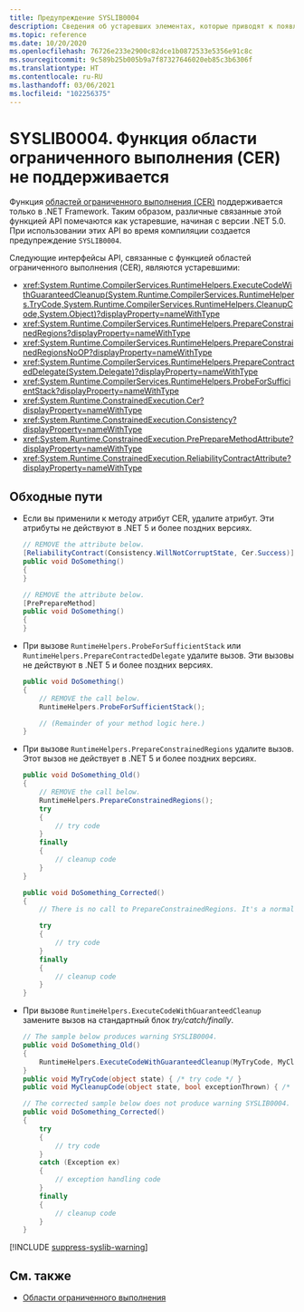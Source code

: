 ```yaml
---
title: Предупреждение SYSLIB0004
description: Сведения об устаревших элементах, которые приводят к появлению предупреждения во время компиляции SYSLIB0004.
ms.topic: reference
ms.date: 10/20/2020
ms.openlocfilehash: 76726e233e2900c82dce1b0872533e5356e91c8c
ms.sourcegitcommit: 9c589b25b005b9a7f87327646020eb85c3b6306f
ms.translationtype: HT
ms.contentlocale: ru-RU
ms.lasthandoff: 03/06/2021
ms.locfileid: "102256375"
---
```

# <a name="syslib0004-the-constrained-execution-region-cer-feature-is-not-supported"></a>SYSLIB0004. Функция области ограниченного выполнения (CER) не поддерживается

Функция [областей ограниченного выполнения (CER)](../../../framework/performance/constrained-execution-regions.md) поддерживается только в .NET Framework. Таким образом, различные связанные этой функцией API помечаются как устаревшие, начиная с версии .NET 5.0. При использовании этих API во время компиляции создается предупреждение `SYSLIB0004`.

Следующие интерфейсы API, связанные с функцией областей ограниченного выполнения (CER), являются устаревшими:

- <xref:System.Runtime.CompilerServices.RuntimeHelpers.ExecuteCodeWithGuaranteedCleanup(System.Runtime.CompilerServices.RuntimeHelpers.TryCode,System.Runtime.CompilerServices.RuntimeHelpers.CleanupCode,System.Object)?displayProperty=nameWithType>
- <xref:System.Runtime.CompilerServices.RuntimeHelpers.PrepareConstrainedRegions?displayProperty=nameWithType>
- <xref:System.Runtime.CompilerServices.RuntimeHelpers.PrepareConstrainedRegionsNoOP?displayProperty=nameWithType>
- <xref:System.Runtime.CompilerServices.RuntimeHelpers.PrepareContractedDelegate(System.Delegate)?displayProperty=nameWithType>
- <xref:System.Runtime.CompilerServices.RuntimeHelpers.ProbeForSufficientStack?displayProperty=nameWithType>
- <xref:System.Runtime.ConstrainedExecution.Cer?displayProperty=nameWithType>
- <xref:System.Runtime.ConstrainedExecution.Consistency?displayProperty=nameWithType>
- <xref:System.Runtime.ConstrainedExecution.PrePrepareMethodAttribute?displayProperty=nameWithType>
- <xref:System.Runtime.ConstrainedExecution.ReliabilityContractAttribute?displayProperty=nameWithType>

## <a name="workarounds"></a>Обходные пути

- Если вы применили к методу атрибут CER, удалите атрибут. Эти атрибуты не действуют в .NET 5 и более поздних версиях.

  ```csharp
  // REMOVE the attribute below.
  [ReliabilityContract(Consistency.WillNotCorruptState, Cer.Success)]
  public void DoSomething()
  {
  }

  // REMOVE the attribute below.
  [PrePrepareMethod]
  public void DoSomething()
  {
  }
  ```

- При вызове `RuntimeHelpers.ProbeForSufficientStack` или `RuntimeHelpers.PrepareContractedDelegate` удалите вызов. Эти вызовы не действуют в .NET 5 и более поздних версиях.

  ```csharp
  public void DoSomething()
  {
      // REMOVE the call below.
      RuntimeHelpers.ProbeForSufficientStack();

      // (Remainder of your method logic here.)
  }
  ```

- При вызове `RuntimeHelpers.PrepareConstrainedRegions` удалите вызов. Этот вызов не действует в .NET 5 и более поздних версиях.

  ```csharp
  public void DoSomething_Old()
  {
      // REMOVE the call below.
      RuntimeHelpers.PrepareConstrainedRegions();
      try
      {
          // try code
      }
      finally
      {
          // cleanup code
      }
  }

  public void DoSomething_Corrected()
  {
      // There is no call to PrepareConstrainedRegions. It's a normal try / finally block.

      try
      {
          // try code
      }
      finally
      {
          // cleanup code
      }
  }
  ```

- При вызове `RuntimeHelpers.ExecuteCodeWithGuaranteedCleanup` замените вызов на стандартный блок _try/catch/finally_.

  ```csharp
  // The sample below produces warning SYSLIB0004.
  public void DoSomething_Old()
  {
      RuntimeHelpers.ExecuteCodeWithGuaranteedCleanup(MyTryCode, MyCleanupCode, null);
  }
  public void MyTryCode(object state) { /* try code */ }
  public void MyCleanupCode(object state, bool exceptionThrown) { /* cleanup code */ }

  // The corrected sample below does not produce warning SYSLIB0004.
  public void DoSomething_Corrected()
  {
      try
      {
          // try code
      }
      catch (Exception ex)
      {
          // exception handling code
      }
      finally
      {
          // cleanup code
      }
  }
  ```

[!INCLUDE [suppress-syslib-warning](../../../../includes/suppress-syslib-warning.md)]

## <a name="see-also"></a>См. также

- [Области ограниченного выполнения](../../../framework/performance/constrained-execution-regions.md)

